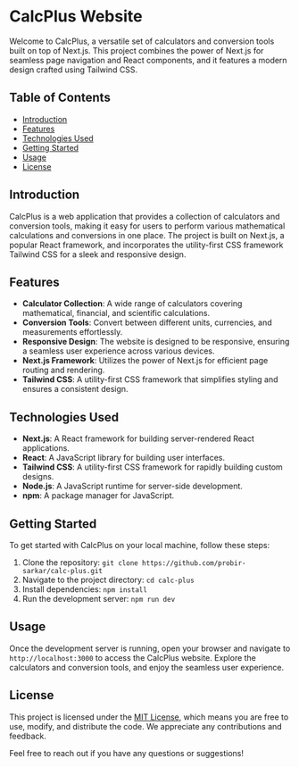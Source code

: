 # CalcPlus Website

Welcome to CalcPlus, a versatile set of calculators and conversion tools built on top of Next.js. This project combines the power of Next.js for seamless page navigation and React components, and it features a modern design crafted using Tailwind CSS.

## Table of Contents

- [Introduction](#introduction)
- [Features](#features)
- [Technologies Used](#technologies-used)
- [Getting Started](#getting-started)
- [Usage](#usage)
- [License](#license)

## Introduction

CalcPlus is a web application that provides a collection of calculators and conversion tools, making it easy for users to perform various mathematical calculations and conversions in one place. The project is built on Next.js, a popular React framework, and incorporates the utility-first CSS framework Tailwind CSS for a sleek and responsive design.

## Features

- **Calculator Collection**: A wide range of calculators covering mathematical, financial, and scientific calculations.
- **Conversion Tools**: Convert between different units, currencies, and measurements effortlessly.
- **Responsive Design**: The website is designed to be responsive, ensuring a seamless user experience across various devices.
- **Next.js Framework**: Utilizes the power of Next.js for efficient page routing and rendering.
- **Tailwind CSS**: A utility-first CSS framework that simplifies styling and ensures a consistent design.

## Technologies Used

- **Next.js**: A React framework for building server-rendered React applications.
- **React**: A JavaScript library for building user interfaces.
- **Tailwind CSS**: A utility-first CSS framework for rapidly building custom designs.
- **Node.js**: A JavaScript runtime for server-side development.
- **npm**: A package manager for JavaScript.

## Getting Started

To get started with CalcPlus on your local machine, follow these steps:

1. Clone the repository: `git clone https://github.com/probir-sarkar/calc-plus.git`
2. Navigate to the project directory: `cd calc-plus`
3. Install dependencies: `npm install`
4. Run the development server: `npm run dev`

## Usage

Once the development server is running, open your browser and navigate to `http://localhost:3000` to access the CalcPlus website. Explore the calculators and conversion tools, and enjoy the seamless user experience.

## License

This project is licensed under the [MIT License](LICENSE), which means you are free to use, modify, and distribute the code. We appreciate any contributions and feedback.

Feel free to reach out if you have any questions or suggestions!
